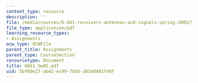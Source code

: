 ```yaml
---
content_type: resource
description: ''
file: /media/courses/6-661-receivers-antennas-and-signals-spring-2003/5bf60e27ab42ec997b0538548401f40f_6661_hw05.pdf
file_type: application/pdf
learning_resource_types:
- Assignments
ocw_type: OCWFile
parent_title: Assignments
parent_type: CourseSection
resourcetype: Document
title: 6661_hw05.pdf
uid: 5bf60e27-ab42-ec99-7b05-38548401f40f
---
```

